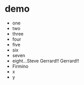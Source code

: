 # demo
* one
* two
* three
* four
* five
* six
* seven
* eight...Steve Gerrard!! Gerrard!!
* Firmino
* x
* y
